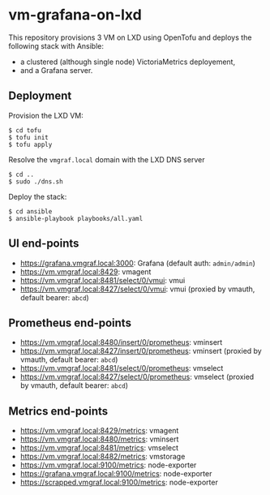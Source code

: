 # vm-grafana-on-lxd

This repository provisions 3 VM on LXD using OpenTofu and deploys the following
stack with Ansible:
 - a clustered (although single node) VictoriaMetrics deployement,
 - and a Grafana server.

## Deployment

Provision the LXD VM:

```console
$ cd tofu
$ tofu init
$ tofu apply
```

Resolve the `vmgraf.local` domain with the LXD DNS server

```console
$ cd ..
$ sudo ./dns.sh
```

Deploy the stack:


```console
$ cd ansible
$ ansible-playbook playbooks/all.yaml
```

## UI end-points

* https://grafana.vmgraf.local:3000: Grafana (default auth: `admin/admin`)
* https://vm.vmgraf.local:8429: vmagent
* https://vm.vmgraf.local:8481/select/0/vmui: vmui
* https://vm.vmgraf.local:8427/select/0/vmui: vmui (proxied by vmauth, default bearer: `abcd`)

## Prometheus end-points

* https://vm.vmgraf.local:8480/insert/0/prometheus: vminsert
* https://vm.vmgraf.local:8427/insert/0/prometheus: vminsert (proxied by vmauth, default bearer: `abcd`)
* https://vm.vmgraf.local:8481/select/0/prometheus: vmselect
* https://vm.vmgraf.local:8427/select/0/prometheus: vmselect (proxied by vmauth, default bearer: `abcd`)

## Metrics end-points

* https://vm.vmgraf.local:8429/metrics: vmagent
* https://vm.vmgraf.local:8480/metrics: vminsert
* https://vm.vmgraf.local:8481/metrics: vmselect
* https://vm.vmgraf.local:8482/metrics: vmstorage
* https://vm.vmgraf.local:9100/metrics: node-exporter
* https://grafana.vmgraf.local:9100/metrics: node-exporter
* https://scrapped.vmgraf.local:9100/metrics: node-exporter
